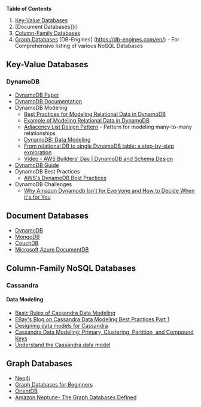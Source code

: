 **Table of Contents**
1. [Key-Value Databases]()
1. [Document Databases]]()
1. [Column-Family Databases]()
1. [Graph Databases]()
[DB-Engines] (https://db-engines.com/en/) - For Comprehensive listing of various NoSQL Databases

## Key-Value Databases
### DynamoDB
* [DynamoDB Paper](https://www.allthingsdistributed.com/files/amazon-dynamo-sosp2007.pdf)
* [DynamoDB Documentation](https://docs.aws.amazon.com/dynamodb/index.html)
* DynamoDB Modeling
  * [Best Practices for Modeling Relational Data in DynamoDB](https://docs.aws.amazon.com/amazondynamodb/latest/developerguide/bp-relational-modeling.html)
  * [Example of Modeling Relational Data in DynamoDB](https://docs.aws.amazon.com/amazondynamodb/latest/developerguide/bp-modeling-nosql-B.html)
  * [Adjacency List Design Pattern](https://docs.aws.amazon.com/amazondynamodb/latest/developerguide/bp-adjacency-graphs.html#bp-adjacency-lists) - Pattern for modeling many-to-many relationships
  * [DynamoDB: Data Modeling](https://medium.com/hotels-com-technology/dynamodb-data-modeling-c4b02729ac08)
  * [From relational DB to single DynamoDB table: a step-by-step exploration](https://www.trek10.com/blog/dynamodb-single-table-relational-modeling/)
  * [Video - AWS Builders' Day | DynamoDB and Schema Design](https://www.youtube.com/watch?v=ziqm6q-JsGQ)
* [DynamoDB Guide](https://www.dynamodbguide.com/the-dynamo-paper/)
* DynamoDB Best Practices
  * [AWS's DynamoDB Best Practices](https://docs.aws.amazon.com/amazondynamodb/latest/developerguide/best-practices.html)
* DynamoDB Challenges
  * [Why Amazon Dynamodb Isn't for Everyone and How to Decide When it's for You](https://read.acloud.guru/why-amazon-dynamodb-isnt-for-everyone-and-how-to-decide-when-it-s-for-you-aefc52ea9476)
## Document Databases
* [DynamoDB](https://docs.aws.amazon.com/dynamodb/index.html)
* [MongoDB](https://www.mongodb.com/)
* [CouchDB](http://couchdb.apache.org/)
* [Microsoft Azure DocumentDB](https://azure.microsoft.com/en-us/resources/videos/introduction-to-azure-documentdb/)

## Column-Family NoSQL Databases
### Cassandra
#### Data Modeling
* [Basic Rules of Cassandra Data Modeling](https://www.datastax.com/dev/blog/basic-rules-of-cassandra-data-modeling)
* [EBay's Blog on Cassandra Data Modeling Best Practices Part 1](https://www.ebayinc.com/stories/blogs/tech/cassandra-data-modeling-best-practices-part-1/)
* [Designing data models for Cassandra](https://www.oreilly.com/ideas/cassandra-data-modeling)
* [Cassandra Data Modeling: Primary, Clustering, Partition, and Compound Keys](https://dzone.com/articles/cassandra-data-modeling-primary-clustering-partiti)
* [Understand the Cassandra data model](https://pandaforme.gitbooks.io/introduction-to-cassandra/content/understand_the_cassandra_data_model.html)

## Graph Databases
* [Neo4j](https://neo4j.com/)
* [Graph Databases for Beginners](https://neo4j.com/blog/why-graph-databases-are-the-future/)
* [OrientDB](https://orientdb.com/graph-database/)
* [Amazon Neptune- The Graph Databases Defined](https://aws.amazon.com/nosql/graph/)





